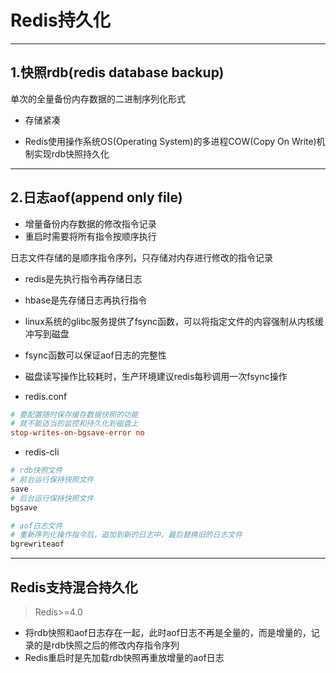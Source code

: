 
# Redis持久化


---
## 1.快照rdb(redis database backup)

单次的全量备份内存数据的二进制序列化形式
- 存储紧凑

- Redis使用操作系统OS(Operating System)的多进程COW(Copy On Write)机制实现rdb快照持久化

---
## 2.日志aof(append only file)

- 增量备份内存数据的修改指令记录
- 重启时需要将所有指令按顺序执行


日志文件存储的是顺序指令序列，只存储对内存进行修改的指令记录

- redis是先执行指令再存储日志
- hbase是先存储日志再执行指令

- linux系统的glibc服务提供了fsync函数，可以将指定文件的内容强制从内核缓冲写到磁盘

- fsync函数可以保证aof日志的完整性
- 磁盘读写操作比较耗时，生产环境建议redis每秒调用一次fsync操作


- redis.conf
```ini
# 要配置随时保存缓存数据快照的功能
# 就不能适当的监控和持久化到磁盘上
stop-writes-on-bgsave-error no
```
- redis-cli
```sh
# rdb快照文件
# 前台运行保持快照文件
save
# 后台运行保持快照文件
bgsave

# aof日志文件
# 重新序列化操作指令后，追加到新的日志中，最后替换旧的日志文件
bgrewriteaof
```


---
## Redis支持混合持久化
> Redis>=4.0

- 将rdb快照和aof日志存在一起，此时aof日志不再是全量的，而是增量的，记录的是rdb快照之后的修改内存指令序列
- Redis重启时是先加载rdb快照再重放增量的aof日志